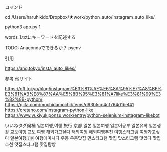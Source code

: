 コマンド

<!-- ディレクトリ移動 -->
cd /Users/haruhikido/Dropbox/★work/python_auto/instagram_auto_like/
<!-- 実行 -->
python3 app.py 1

words_1.txtにキーワードを記述する


TODO:
Anacondaでできるか？
pyenv

引用

https://ang.tokyo/insta_auto_likes/

参考 他サイト

https://off.tokyo/blog/instagram%E3%81%AE%E6%8A%95%E7%A8%BF%E3%81%AB%E8%87%AA%E5%8B%95%E3%81%A7like%E3%81%99%E3%82%8B-python/
https://qiita.com/mochidamochi/items/d93b5cc4cf764d1bef41
https://oretano.com/instagram-python-like
https://www.yukiyukiponsu.work/entry/python-selenium-instagram-likebot

いいねタグ候補
일본여행,여행
旅行
京都
일본
일본여행
일본어공부
일본유학
일본생활
교토여행
교토
여행
해외가고싶다
해외여행
해외여행추천
여행스타그램
여행가고싶다
일본여행🇯🇵
여행에미치다
우동
우동맛집
면스타그램
맛집
맛스타그램
맛있다
맛집추천
맛집스타그램
맛집탐방